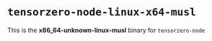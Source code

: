 # `tensorzero-node-linux-x64-musl`

This is the **x86_64-unknown-linux-musl** binary for `tensorzero-node`
